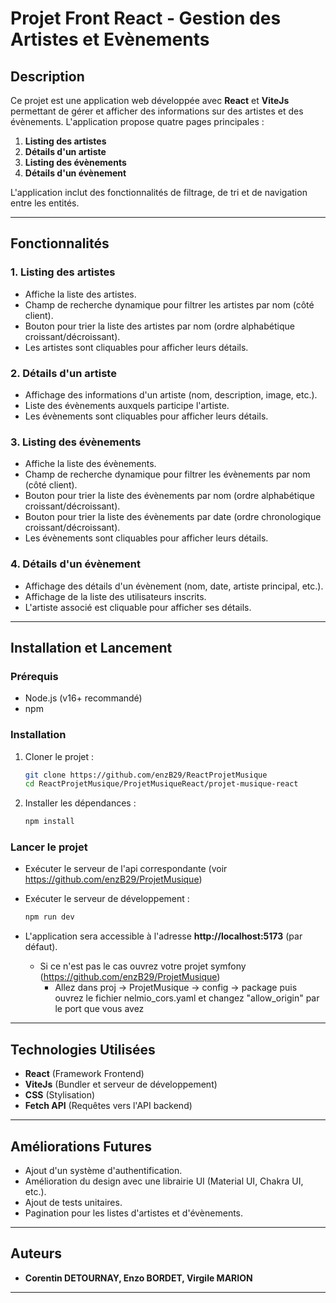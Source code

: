 # Projet Front React - Gestion des Artistes et Evènements

## Description
Ce projet est une application web développée avec **React** et **ViteJs** permettant de gérer et afficher des informations sur des artistes et des évènements. L'application propose quatre pages principales :

1. **Listing des artistes**
2. **Détails d'un artiste**
3. **Listing des évènements**
4. **Détails d'un évènement**

L'application inclut des fonctionnalités de filtrage, de tri et de navigation entre les entités.

---

## Fonctionnalités

### 1. Listing des artistes
- Affiche la liste des artistes.
- Champ de recherche dynamique pour filtrer les artistes par nom (côté client).
- Bouton pour trier la liste des artistes par nom (ordre alphabétique croissant/décroissant).
- Les artistes sont cliquables pour afficher leurs détails.

### 2. Détails d'un artiste
- Affichage des informations d'un artiste (nom, description, image, etc.).
- Liste des évènements auxquels participe l'artiste.
- Les évènements sont cliquables pour afficher leurs détails.

### 3. Listing des évènements
- Affiche la liste des évènements.
- Champ de recherche dynamique pour filtrer les évènements par nom (côté client).
- Bouton pour trier la liste des évènements par nom (ordre alphabétique croissant/décroissant).
- Bouton pour trier la liste des évènements par date (ordre chronologique croissant/décroissant).
- Les évènements sont cliquables pour afficher leurs détails.

### 4. Détails d'un évènement
- Affichage des détails d'un évènement (nom, date, artiste principal, etc.).
- Affichage de la liste des utilisateurs inscrits.
- L'artiste associé est cliquable pour afficher ses détails.

---

## Installation et Lancement

### Prérequis
- Node.js (v16+ recommandé)
- npm 

### Installation
1. Cloner le projet :
   ```sh
   git clone https://github.com/enzB29/ReactProjetMusique
   cd ReactProjetMusique/ProjetMusiqueReact/projet-musique-react
   ```
2. Installer les dépendances :
   ```sh
   npm install
   ```


### Lancer le projet

- Exécuter le serveur de l'api correspondante (voir https://github.com/enzB29/ProjetMusique)
- Exécuter le serveur de développement :
  ```sh
  npm run dev
  ```

- L'application sera accessible à l'adresse **http://localhost:5173** (par défaut).
    - Si ce n'est pas le cas ouvrez votre projet symfony (https://github.com/enzB29/ProjetMusique)
        - Allez dans proj -> ProjetMusique -> config -> package puis ouvrez le fichier nelmio_cors.yaml et changez "allow_origin" par le port que vous avez
    

---

## Technologies Utilisées
- **React** (Framework Frontend)
- **ViteJs** (Bundler et serveur de développement)
- **CSS** (Stylisation)
- **Fetch API** (Requêtes vers l'API backend)

---

## Améliorations Futures
- Ajout d'un système d'authentification.
- Amélioration du design avec une librairie UI (Material UI, Chakra UI, etc.).
- Ajout de tests unitaires.
- Pagination pour les listes d'artistes et d'évènements.

---

## Auteurs
- **Corentin DETOURNAY, Enzo BORDET, Virgile MARION**

---


